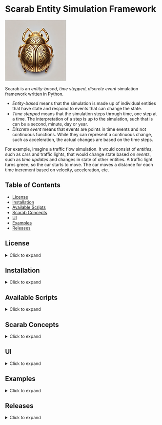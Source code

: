# Scarab Entity Simulation Framework

<img src="images/scarab.webp" width="200" height="200"></img>

Scarab is an _entity-based_, _time stepped_, _discrete event_ simulation framework written in Python.

* _Entity-based_ means that the simulation is made up of individual entities that have state and respond to events that
  can change the state.
* _Time stepped_ means that the simulation steps through time, one step at a time. The interpretation of a step is up to
  the simulation, such that is can be a second, minute, day or year.
* _Discrete event_ means that events are points in time events and not continuous functions. While they can represent a
  continuous change, such as acceleration, the actual changes are based on the time steps.

For example, imagine a traffic flow simulation. It would consist of _entities_, such as cars and traffic lights, that
would change state based on _events_, such as _time updates_ and changes in state of other entities. A traffic light
turns green, so the car starts to move. The car moves a distance for each time increment based on velocity,
acceleration, etc.

## Table of Contents
- [License](#license)
- [Installation](#installation)
- [Available Scripts](#available-scripts)
- [Scarab Concepts](#scarab-concepts)
- [UI](#ui)
- [Examples](#examples)
- [Releases](#releases)

## License

<details>
<summary>Click to expand</summary>

This project is licensed under the MIT License. See the [LICENSE](LICENSE) file for details.

Scrab is a "passion project" and as such no support is provided. But if you have questions or find bugs, please let me
know.
</details>

## Installation

<details>
<summary>Click to expand</summary>

Scarab requires Python 3.7 or later to run. Additional dependencies can be found in the setup.py file.

The easiest way to install is to use `git` and `pip` and install directly from GitHub using the following command:

~~~
pip install --upgrade git+https://github.com/billdback/scarab
~~~

NOTE: it's recommended that you first create a virtual environment before installing.

### Verifying the installation

You can verify that they install works, by running the following commands:

~~~
python -m scarab.ws_event_logger
python -m scarab.simple_sim
~~~

You should see a list of commands displayed to the screen like the following:

~~~
{"event_name": "scarab.entity.created", "sim_time": 1, "entity": {"scarab_name": "basic-entity", "scarab_id": "62d6dc1d-6289-452c-bb84-79a4f36113fd", "name": "basic-entity0", "number_entities": 10, "entity_changes": 0, "scarab_conforms_to": null}}
{"event_name": "scarab.entity.created", "sim_time": 1, "entity": {"scarab_name": "basic-entity", "scarab_id": "99634958-9ac1-4a9f-b2b7-27d85c0dbea4", "name": "basic-entity1", "number_entities": 10, "entity_changes": 0, "scarab_conforms_to": null}}
{"event_name": "scarab.entity.created", "sim_time": 1, "entity": {"scarab_name": "basic-entity", "scarab_id": "375b605f-b0c3-4245-b969-20e39746f40a", "name": "basic-entity2", "number_entities": 10, "entity_changes": 0, "scarab_conforms_to": null}}
{"event_name": "scarab.entity.created", "sim_time": 1, "entity": {"scarab_name": "basic-entity", "scarab_id": "f5bd97a7-d58e-4657-878a-d919d28e23e5", "name": "basic-entity3", "number_entities": 10, "entity_changes": 0, "scarab_conforms_to": null}}
~~~

### Run an example

You can also verify the installation by running one of the examples:
</details>

## Available Scripts

<details>
<summary>Click to expand</summary>

After installing the Scarab package, the following command-line scripts are available:

<details>
<summary><strong>scarab-beehive</strong></summary>

Runs the beehive simulation with a web UI that visualizes bees warming and cooling a hive.

```
scarab-beehive [config]
```

Arguments:
- `config`: Optional path to a TOML configuration file (defaults to the bundled example.toml)

The simulation opens a web browser to display the UI at http://localhost:8888.
</details>

<details>
<summary><strong>scarab-simple-sim</strong></summary>

Runs a simple simulation with basic entities that monitor each other and generate events.

```
scarab-simple-sim [--host HOST] [--port PORT] [--steps STEPS] [--step-length STEP_LENGTH] [--entities ENTITIES]
```

Arguments:
- `--host`: WebSocket host (default: localhost)
- `--port`: WebSocket port (default: 1234)
- `--steps`: Number of simulation steps (default: 10)
- `--step-length`: Length of each step in milliseconds (default: 5)
- `--entities`: Number of entities to create (default: 10)
</details>

<details>
<summary><strong>scarab-ws-cli</strong></summary>

Provides a command-line interface for controlling simulations via WebSocket.

```
scarab-ws-cli [--host HOST] [--port PORT]
```

Arguments:
- `--host`: WebSocket host (default: localhost)
- `--port`: WebSocket port (default: 1234)

Available commands:
- `help`: Shows the help message
- `start`: Starts simulation execution
- `pause`: Pauses simulation execution
- `resume`: Resumes simulation execution
- `shutdown`: Shuts down the simulation
- `exit`: Exits the CLI
</details>

<details>
<summary><strong>scarab-ws-event-logger</strong></summary>

Connects to a simulation's WebSocket server and logs all events to the console.

```
scarab-ws-event-logger [--host HOST] [--port PORT]
```

Arguments:
- `--host`: WebSocket host (default: localhost)
- `--port`: WebSocket port (default: 1234)
</details>
</details>

## Scarab Concepts

<details>
<summary>Click to expand</summary>

<details>
<summary><strong>Simulation</strong></summary>

A simulation is a container for entities. It manages the lifecycle of entities as well as the routing of events
and messages between entities.

~~~
with Simulation() as sim:
    # add entities
    sim.run() 
~~~
</details>

<details>
<summary><strong>Events</strong></summary>

Events are simply a message with properties that occur at a given time.

~~~
{
    "entity": {
        "scarab_name": "bee",
        "scarab_id": "5b6d9464-f3a8-4795-b730-34029cfbecf6",
        "isBuzzing": false,
        "isFlapping": false
    },
    "event_name": "scarab.entity.created",
    "sim_time": 0
}
~~~
</details>

<details>
<summary><strong>Entities</strong></summary>

Entities are individual models that contain state and respond to events in the simulation. Entities
receive events by registering handlers for events. When an event is sent in the simulation, the simulation
looks for all the handlers for that given event type and calls the appropriate handler.

Note that all handlers (and entities) are identified by strings and not class names. This design is to allow
simulations to be composed of a variety of classes that are defined on how entities and events appear to other entities.
That is, entities and events are known by their properties. For example, a car entity may represent mulitple types of
cars, but to other entities they are defined by make, model, number of wheels, etc.

The following are the handler decorators and desciptions of the handlers. Each is given as an example method signature
to show the expected parameters. Note that the names of the handlers parameters aren't rigid, though consistency
aids in reading and reusing code.

~~~
@entity_created_event_handler(entity_nane="some-entity")
handle_some_entity_created(self, entity):
~~~

Handles the notification that an entity was created. The entity is not the original class, but rather a representation
of the entity's public properties.

~~~
@entity_destroyed_event_handler(entity_nane="some-entity")
handle_some_entity_destroyed(self, entity):
~~~

Handles the notification that an entity was destroyed (removed from the simulation). The entity is not the original
object, but rather a representation of the entity's public properties.

~~~
@entity_changed_event_handler(entity_nane="some-entity")
handle_some_entity_changed(self, entity, changed_properties):
~~~

Handles the notification that an entity's properties changed. The entity is not the original object, but rather a
representation of the entity's public properties. The changed_properties is a list of the properties that changed.

~~~
@time_update_event_handler()
handle_time_update(self, new_time, previous_time):
~~~

Handles notification of time changes in the simulation. The new time is the new time in the simulation. The
previous_time is the time of the last update.

~~~
@simulation_shutdown_event_handler()
handle_simulation_shutdown(self):
~~~

Handles the notification that the simulation is shutting down.

~~~
@event_handler(event_name="some-event")
handle_event(self, event):
~~~

Defines a handler for a given event name. This handler is the default for all events and is used when a more
specific handler isn't available. Note that it is possible to write complete simulations that do not use this handler
since the specific handlers are sufficient.
</details>
</details>

## UI

<details>
<summary>Click to expand</summary>

You have a number of options for the UI. Some simulations will run and then print results, some might print results
during execution to the console. However, by default the simulation will open a websocket server and send all events
that are generated. This allows you to create a wide variety of UIs, in particular using web clients. The `beehive`
simulation has a web client that uses the websocket approach.
</details>

## Examples

<details>
<summary>Click to expand</summary>

[Beehive Simulation](./scarab/examples/beehive/README.md)
</details>

## Releases

<details>
<summary>Click to expand</summary>

Releases are planned around specific sets of functionality. In addition to the high level theme, new and
improved examples are also planned. There are no specific release dates or timelines since this is a passion project.

<details>
<summary><strong>Version 1.0 (Complete)</strong></summary>

Theme: Minimum Viable Product (MVP)

Version 1.0 provides the ability to make a stand-alone simulation with entities and events. It includes an example
simulation called beehive (see scarab.examples) that demonstrates the functionality.

Main features:

* Simulation container to hold and manage entities
* Entities with handlers and state management
* Event interest and routing
* Websocket for controllers and UIs.
* Test simulation for testing entities.
</details>

<details>
<summary><strong>Version 2.0</strong></summary>

Theme: Increased entity behavior and ease of development

The focus of version 2.0 will to increase entity behavior by allowing entities to send events and make development of
UIs easier. Some features planned include:

* Allow entities to send events. In v1 events are generated by entity state changes, but they cannot send events.
* Add support for "commands", which are messages targeted to specific entities.
* Add a JS (TS?) library for UI development. Currently, web UIs must parse and handle events from JSON.
* Additional example sim to demonstrate the new features.
* A tutorial to help users learn to use the framework.
</details>

<details>
<summary><strong>Version 3.0</strong></summary>

Theme:  Simulation completeness

The focus of version 3.0 is to add any remaining features to enable complete simulation development, including
verification and validation and testing.
</details>
</details>
